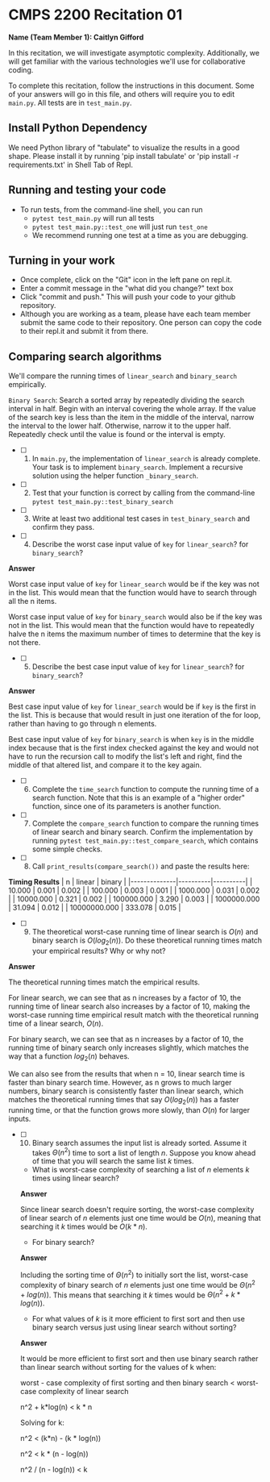 # CMPS 2200  Recitation 01

**Name (Team Member 1): Caitlyn Gifford**

In this recitation, we will investigate asymptotic complexity. Additionally, we will get familiar with the various technologies we'll use for collaborative coding.

To complete this recitation, follow the instructions in this document. Some of your answers will go in this file, and others will require you to edit `main.py`. All tests are in `test_main.py`.

## Install Python Dependency

We need Python library of "tabulate" to visualize the results in a good shape. Please install it by running 'pip install tabulate' or 'pip install -r requirements.txt' in Shell Tab of Repl.  

## Running and testing your code

- To run tests, from the command-line shell, you can run
  + `pytest test_main.py` will run all tests
  + `pytest test_main.py::test_one` will just run `test_one`
  + We recommend running one test at a time as you are debugging.

## Turning in your work

- Once complete, click on the "Git" icon in the left pane on repl.it.
- Enter a commit message in the "what did you change?" text box
- Click "commit and push." This will push your code to your github repository.
- Although you are working as a team, please have each team member submit the same code to their repository. One person can copy the code to their repl.it and submit it from there.

## Comparing search algorithms

We'll compare the running times of `linear_search` and `binary_search` empirically.

`Binary Search`: Search a sorted array by repeatedly dividing the search interval in half. Begin with an interval covering the whole array. If the value of the search key is less than the item in the middle of the interval, narrow the interval to the lower half. Otherwise, narrow it to the upper half. Repeatedly check until the value is found or the interval is empty.

- [ ] 1. In `main.py`, the implementation of `linear_search` is already complete. Your task is to implement `binary_search`. Implement a recursive solution using the helper function `_binary_search`. 

- [ ] 2. Test that your function is correct by calling from the command-line `pytest test_main.py::test_binary_search`

- [ ] 3. Write at least two additional test cases in `test_binary_search` and confirm they pass.

- [ ] 4. Describe the worst case input value of `key` for `linear_search`? for `binary_search`? 

**Answer**

Worst case input value of `key` for `linear_search` would be if the key was not in the list. This would mean that the function would have to search through all the n items.

Worst case input value of `key` for `binary_search` would also be if the key was not in the list. This would mean that the function would have to repeatedly halve the n items the maximum number of times to determine that the key is not there.

- [ ] 5. Describe the best case input value of `key` for `linear_search`? for `binary_search`? 

**Answer**

Best case input value of `key` for `linear_search` would be if `key` is the first in the list. This is because that would result in just one iteration of the for loop, rather than having to go through n elements.

Best case input value of `key` for `binary_search` is when `key` is in the middle index because that is the first index checked against the key and would not have to run the recursion call to modify the list's left and right, find the middle of that altered list, and compare it to the key again. 

- [ ] 6. Complete the `time_search` function to compute the running time of a search function. Note that this is an example of a "higher order" function, since one of its parameters is another function.

- [ ] 7. Complete the `compare_search` function to compare the running times of linear search and binary search. Confirm the implementation by running `pytest test_main.py::test_compare_search`, which contains some simple checks.

- [ ] 8. Call `print_results(compare_search())` and paste the results here:

**Timing Results**
|            n |   linear |   binary |
|--------------|----------|----------|
|       10.000 |    0.001 |    0.002 |
|      100.000 |    0.003 |    0.001 |
|     1000.000 |    0.031 |    0.002 |
|    10000.000 |    0.321 |    0.002 |
|   100000.000 |    3.290 |    0.003 |
|  1000000.000 |   31.094 |    0.012 |
| 10000000.000 |  333.078 |    0.015 |

- [ ] 9. The theoretical worst-case running time of linear search is $O(n)$ and binary search is $O(log_2(n))$. Do these theoretical running times match your empirical results? Why or why not?

**Answer**

The theoretical running times match the empirical results.

For linear search, we can see that as n increases by a factor of 10, the running time of linear search also increases by a factor of 10, making the worst-case running time empirical result match with the theoretical running time of a linear search, $O(n)$.

For binary search, we can see that as n increases by a factor of 10, the running time of binary search only increases slightly, which matches the way that a function $log_2(n)$ behaves.

We can also see from the results that when n = 10, linear search time is faster than binary search time. However, as n grows to much larger numbers, binary search is consistently faster than linear search, which matches the theoretical running times that say $O(log_2(n))$ has a faster running time, or that the function grows more slowly, than $O(n)$ for larger inputs.

- [ ] 10. Binary search assumes the input list is already sorted. Assume it takes $\Theta(n^2)$ time to sort a list of length $n$. Suppose you know ahead of time that you will search the same list $k$ times. 
  + What is worst-case complexity of searching a list of $n$ elements $k$ times using linear search? 
  
  **Answer**

  Since linear search doesn't require sorting, the worst-case complexity of linear search of $n$ elements just one time would be $O(n)$, meaning that searching it $k$ times would be $O(k*n)$. 

  + For binary search? 
  
  **Answer**

  Including the sorting time of $\Theta(n^2)$ to initially sort the list, worst-case complexity of binary search of $n$ elements just one time would be $\Theta(n^2 + log(n))$. This means that searching it $k$ times would be $\Theta(n^2 + k*log(n))$. 

  + For what values of $k$ is it more efficient to first sort and then use binary search versus just using linear search without sorting? 
  
  **Answer**

  It would be more efficient to first sort and then use binary search rather than linear search without sorting for the values of k when:

  worst - case complexity of first sorting and then binary search < worst-case complexity of linear search

  n^2 + k*log(n) < k * n
  
  Solving for k:

  n^2 < (k*n) - (k * log(n))

  n^2 < k * (n - log(n))

  n^2 / (n - log(n)) < k
